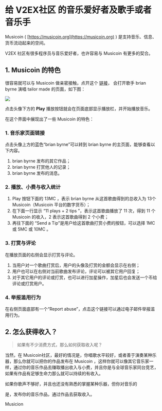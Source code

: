 # 给 V2EX社区 的音乐爱好者及歌手或者音乐手

Musicoin  ( [https://musicoin.org](https://musicoin.org) ) 是支持音乐、信息、货币流动起来的空间。

V2EX 社区有很多程序员与音乐爱好者，也许容易与 Musicoin 有更多的契合。

## 1. Musicoin 的特色

很容易就可以与 Musicoin 做亲密接触，点开这个 [链接](https://musicoin.org/nav/track/0xcf60eca8427105342723556f3cbd42c639b18c72)， 会打开歌手 brian byrne 演唱 tailor made 的页面，如下图：

![](https://github.com/ooof/Project-2017/raw/master/Musicoin/img/jm10.png)

点击头像下方的 **Play** 播放按钮就会在页面底部显示播放栏，并开始播放音乐。

在这个界面中展现出了一些 Musicoin 的特色：

### 1. 音乐家页面链接

点击头像上方的蓝色“brian byrne”可以转到 brian byrne 的主页面，能够查看以下内容。

1. brian byrne 发布的其它作品；
2. brian byrne 打赏他人的记录；
3. brian byrne 发布的消息。

### 2. 播放、小费与收入统计

1. Play 按钮下面的 13MC ，表示 brian byrne 从这首歌曲得到的总收入为 13个 Musicoin（Musicoin 平台的数字货币）；
2. 在下面一行显示 “11 plays + 2 tips ”，表示这首歌曲播放了 11 次，得到 11 个 Musicoin 的收入，2 表示这首歌曲得到 2 个小费；
3. 再往下面的 “Send a Tip”是用户给这首歌曲打赏小费的按钮，可以选择 1MC  或 5MC 或 10MC 。

### 3. 打赏与评论

在播放页面的右侧会显示打赏与评论。

1. 当用户对一个歌曲打赏后，用户的头像及打赏的金额会显示在右侧；
2. 用户也可以在右侧对当前歌曲发布评论，评论可以被其它用户回复；
3. 对于其它用户的评论或打赏，也可以进行加星操作，加星后也会发送一个币给评论或打赏用户。

### 4. 举报滥用行为

在右侧页面底部有一个“Report abuse”，点击这个链接可以通过电子邮件举报滥用行为。





## 2. 怎么获得收入？

> 如果有不少消费方式，那么如何获取收入呢？

当然，在 Musicoin社区，最好的情况是，你唱歌水平较好，或者善于演奏某种乐器，那么你就可以把你的作品发布在 Musicoin ，这样你就可以像其它音乐家一样，通过你的音乐作品去赚取播出收入与小费，并且你是与全球音乐家同台竞艺，如果有作品有足够生命力那么就可以持续的有收入。

如果你歌声不够好，并且也还没有熟悉的掌握某种乐器，但你对音乐的



是，发布你的音乐作品，通过作品去获取收入。

Musicion 